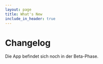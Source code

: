 ```yaml
---
layout: page
title: What's New
include_in_header: true
---
```


# Changelog

Die App befindet sich noch in der Beta-Phase.


<br>